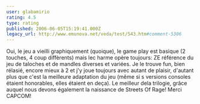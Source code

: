 ```yaml
---
user: glabamirio
rating: 4.5
type: rating
published: 2006-06-05T15:19:41.000Z
legacy_url: http://www.emunova.net/veda/test/543.htm#comment-5306
---
```

Oui, le jeu a vieilli graphiquement (quoique), le game play est basique (2 touches, 4 coup diffèrents) mais lec harme opère toujours: ZE référence du jeu de taloches et de mandles diverses et variées.
Je le trouve fun, bien rélasié, encore mieux à 2 et j'y joue toujours avec autant de plaisir, d'autant plus que c'est la meilleure adaptation du jeu (même si s versions consoles étaient honorables, elles étaient en deça).
Le meilleur dela trilogie, grâce auquel nous devons également la naissance de Streets Of Rage!
Merci CAPCOM!